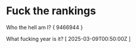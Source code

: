 # Fuck the rankings

Who the hell am I?
{ 9466944 }

What fucking year is it?
[ 2025-03-09T00:50:00Z ]

